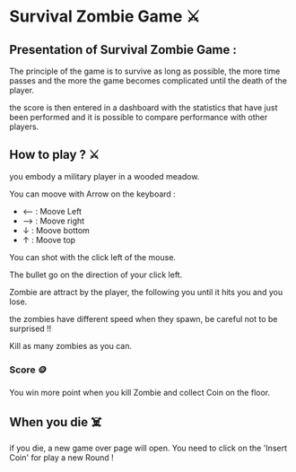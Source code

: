 

# Survival Zombie Game ⚔️


## Presentation of Survival Zombie Game :

The principle of the game is to survive as long as possible, the more time passes and the more the game becomes complicated until the death of the player.

the score is then entered in a dashboard with the statistics that have just been performed and it is possible to compare performance with other players.

## How to play ? ⚔️

you embody a military player in a wooded meadow. 

You can moove with Arrow on the keyboard :

 - ⟵ : Moove Left
 - ⟶ : Moove right
 - ↓  : Moove bottom
 - ↑  : Moove top

You can shot with the click left of the mouse.

The bullet go on the direction of your click left.

Zombie are attract by the player, the following you until it hits you and you lose.

the zombies have different speed when they spawn, be careful not to be surprised !!

Kill as many zombies as you can.

### Score 🪙

You win more point when you kill Zombie and collect Coin on the floor.



## When you die ☠️

if you die, a new game over page will open. You need to click on the 'Insert Coin' for play a new Round !

